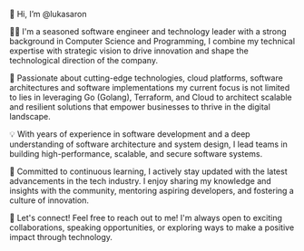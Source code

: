 👋 Hi, I’m @lukasaron

👨‍💻 I'm a seasoned software engineer and technology leader with a strong background in Computer Science and Programming, I combine my technical expertise with strategic vision to drive innovation and shape the technological direction of the company.

🚀 Passionate about cutting-edge technologies, cloud platforms, software architectures and software implementations my current focus is not limited to lies in leveraging Go (Golang), Terraform, and Cloud to architect scalable and resilient solutions that empower businesses to thrive in the digital landscape.

💡 With years of experience in software development and a deep understanding of software architecture and system design, I lead teams in building high-performance, scalable, and secure software systems.

🌟 Committed to continuous learning, I actively stay updated with the latest advancements in the tech industry. I enjoy sharing my knowledge and insights with the community, mentoring aspiring developers, and fostering a culture of innovation.

📧 Let's connect! Feel free to reach out to me! I'm always open to exciting collaborations, speaking opportunities, or exploring ways to make a positive impact through technology.
